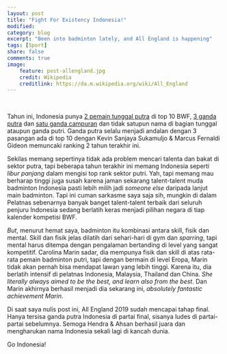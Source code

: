 ```yaml
---
layout: post
title: "Fight For Existency Indonesia!"
modified:
category: blog
excerpt: "Been into badminton lately, and All England is happening"
tags: [Sport]
share: false
comments: true
image:
    feature: post-allengland.jpg
    credit: Wikipedia
    creditlink: https://da.m.wikipedia.org/wiki/All_England
---
```


<br/>

<!-- <p style="text-align: center;">
<img src="{{site.url}}/images/post-mtv.jpg">
</p> -->

Tahun ini, Indonesia punya [2 pemain tunggal putra][1] di top 10 BWF, [3 ganda putra][2] dan [satu ganda campuran][3] dan tidak satupun nama di bagian tunggal ataupun ganda putri. Ganda putra selalu menjadi andalan dengan 3 pasangan ada di top 10 dengan Kevin Sanjaya Sukamuljo & Marcus Fernaldi Gideon memuncaki ranking 2 tahun terakhir ini. 

Sekilas memang sepertinya tidak ada problem mencari talenta dan bakat di sektor putra, tapi beberapa tahun terakhir ini memang Indonesia seperti *libur panjang* dalam mengisi top rank sektor putri. Yah, tapi memang mau berharap tinggi juga susah karena jaman sekarang talent-talent muda badminton Indonesia pasti lebih milih jadi *someone else* daripada lanjut main badminton. Tapi ini cuman sarkasme saya saja sih, mungkin di dalam Pelatnas sebenarnya banyak banget talent-talent terbaik dari seluruh penjuru Indonesia sedang berlatih keras menjadi pilihan negara di tiap kalender kompetisi BWF. 

*But*, menurut hemat saya, badminton itu kombinasi antara skill, fisik dan mental. Skill dan fisik jelas dilatih dari sehari-hari di gym dan *sparring*, tapi mental harus ditempa dengan pengalaman bertanding di level yang sangat kompetitif. Carolina Marin sadar, dia mempunya fisik dan skill di atas rata-rata pemain badminton putri, tapi dengan bermain di level Eropa, Marin tidak akan pernah bisa mendapat lawan yang lebih tinggi. Karena itu, dia berlatih intensif di pelatnas Indonesia, Malaysia, Thailand dan China. *She literally always aimed to be the best, and learn also from the best*. Dan Marin akhirnya berhasil menjadi dia sekarang ini, *absolutely fantastic achievement Marin*. 

Di saat saya nulis post ini, All England 2019 sudah mencapai tahap final. Hanya tersisa ganda putra Indonesia di partai final, sisanya ludes di partai-partai sebelumnya. Semoga Hendra & Ahsan berhasil juara dan mengharukan nama Indonesia sekali lagi di kancah dunia.

Go Indonesia!




[1]: https://bwfbadminton.com/rankings/
[2]: https://bwfbadminton.com/rankings/2/bwf-world-rankings/8/men-s-doubles/2019/10/?rows=25&page_no=1\
[3]: https://bwfbadminton.com/rankings/2/bwf-world-rankings/10/mixed-doubles/2019/10/?rows=25&page_no=1